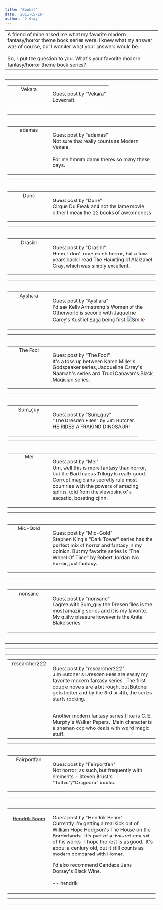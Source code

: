 ```yaml
---
title: 'Books!'
date: '2011-05-16'
author: 'J Gray'
---
```


<div>
<!-- Main content here -->
<table border="0" class="post"><tbody><tr><td>
   
   <div class="post_body">
       A friend of mine asked me what my favorite modern fantasy/horror theme book series were. I knew what my answer was of course, but I wonder what your answers would be.<br><br>So,&nbsp; I put the question to you. What's your favorite modern fantasy/horror theme book series?<br>
   </div>
   </td></tr>
   </tbody></table><hr><table style="width:100%; border:0;" class="comment_table"><tbody><tr><td width="100%"><a name=""> </a><div style="width:100%;" class="comment"><table border="0" width="100%"><tbody><tr><td align="center" valign="top" width="125">
<span class="comment_title"><center>Vekara<br></center><a name="534">&nbsp;</a></span><br>
<center><img src="https://www.gravatar.com/avatar.php?gravatar_id=33397427502be92718232b6634ad8e6d&amp;default=http%3A%2F%2Fmysteriesofthearcana.com%2Ftemplates%2Fmain%2Fimages%2Favatar.gif&amp;size=80&amp;rating=g" border="0" alt=""></center>
</td>
<td valign="top">


<p class="comment_text"> </p><p class="comment_text"><span class="forum_info">Guest post by "Vekara"</span><br> Lovecraft.</p>
 

</td></tr></tbody></table>
<hr></div></td></tr><tr><td width="100%"><a name=""> </a><div style="width:100%;" class="comment"><table border="0" width="100%"><tbody><tr><td align="center" valign="top" width="125">
<span class="comment_title"><center>adamas<br></center><a name="535">&nbsp;</a></span><br>
<center><img src="https://www.gravatar.com/avatar.php?gravatar_id=63b5da7dbecbf4a2fac891b8f15ccbc4&amp;default=http%3A%2F%2Fmysteriesofthearcana.com%2Ftemplates%2Fmain%2Fimages%2Favatar.gif&amp;size=80&amp;rating=g" border="0" alt=""></center>
</td>
<td valign="top">


<p class="comment_text"> </p><p class="comment_text"><span class="forum_info">Guest post by "adamas"</span><br> Not sure that really counts as Modern Vekara.<br><br>For me hmmm damn theres so many these days.<br></p>
 

</td></tr></tbody></table>
<hr></div></td></tr><tr><td width="100%"><a name=""> </a><div style="width:100%;" class="comment"><table border="0" width="100%"><tbody><tr><td align="center" valign="top" width="125">
<span class="comment_title"><center>Dune<br></center><a name="536">&nbsp;</a></span><br>
<center><img src="https://www.gravatar.com/avatar.php?gravatar_id=2ac96e082d65f976e7adf43a131a25ac&amp;default=http%3A%2F%2Fmysteriesofthearcana.com%2Ftemplates%2Fmain%2Fimages%2Favatar.gif&amp;size=80&amp;rating=g" border="0" alt=""></center>
</td>
<td valign="top">


<p class="comment_text"> </p><p class="comment_text"><span class="forum_info">Guest post by "Dune"</span><br> Cirque Du Freak and not the lame movie either I mean the 12 books of awsomeness<br></p>
 

</td></tr></tbody></table>
<hr></div></td></tr><tr><td width="100%"><a name=""> </a><div style="width:100%;" class="comment"><table border="0" width="100%"><tbody><tr><td align="center" valign="top" width="125">
<span class="comment_title"><center>Drasihl<br></center><a name="537">&nbsp;</a></span><br>
<center><img src="https://www.gravatar.com/avatar.php?gravatar_id=2738e57e93bc2ee265d1669eedc3af37&amp;default=http%3A%2F%2Fmysteriesofthearcana.com%2Ftemplates%2Fmain%2Fimages%2Favatar.gif&amp;size=80&amp;rating=g" border="0" alt=""></center>
</td>
<td valign="top">


<p class="comment_text"> </p><p class="comment_text"><span class="forum_info">Guest post by "Drasihl"</span><br> Hmm, I don't read much horror, but a few years back I read The Haunting of Alaizabel Cray, which was simply excellent.<br></p>
 

</td></tr></tbody></table>
<hr></div></td></tr><tr><td width="100%"><a name=""> </a><div style="width:100%;" class="comment"><table border="0" width="100%"><tbody><tr><td align="center" valign="top" width="125">
<span class="comment_title"><center>Ayshara<br></center><a name="538">&nbsp;</a></span><br>
<center><img src="https://www.gravatar.com/avatar.php?gravatar_id=6f86cb0ffa70485e791906edfc2d1247&amp;default=http%3A%2F%2Fmysteriesofthearcana.com%2Ftemplates%2Fmain%2Fimages%2Favatar.gif&amp;size=80&amp;rating=g" border="0" alt=""></center>
</td>
<td valign="top">


<p class="comment_text"> </p><p class="comment_text"><span class="forum_info">Guest post by "Ayshara"</span><br> I'd say Kelly Armstrong's Women of the Otherworld is second with Jaqueline Carey's Kushiel Saga being first.<img alt=" Smile " src="/smilies/smile.gif" border="0" hspace="2" vspace="2"><br></p>
 

</td></tr></tbody></table>
<hr></div></td></tr><tr><td width="100%"><a name=""> </a><div style="width:100%;" class="comment"><table border="0" width="100%"><tbody><tr><td align="center" valign="top" width="125">
<span class="comment_title"><center>The Fool<br></center><a name="539">&nbsp;</a></span><br>
<center><img src="https://www.gravatar.com/avatar.php?gravatar_id=49c184e0974be5a069676c2d6085acdb&amp;default=http%3A%2F%2Fmysteriesofthearcana.com%2Ftemplates%2Fmain%2Fimages%2Favatar.gif&amp;size=80&amp;rating=g" border="0" alt=""></center>
</td>
<td valign="top">


<p class="comment_text"> </p><p class="comment_text"><span class="forum_info">Guest post by "The Fool"</span><br> It's a toss up between Karen Miller's Godspeaker series, Jacqueline Carey's Naamah's series and Trudi Canavan's Black Magician series.</p>
 

</td></tr></tbody></table>
<hr></div></td></tr><tr><td width="100%"><a name=""> </a><div style="width:100%;" class="comment"><table border="0" width="100%"><tbody><tr><td align="center" valign="top" width="125">
<span class="comment_title"><center>Sum_guy<br></center><a name="540">&nbsp;</a></span><br>
<center><img src="https://www.gravatar.com/avatar.php?gravatar_id=31ef051a40a79fb3ef5c51016c9f4257&amp;default=http%3A%2F%2Fmysteriesofthearcana.com%2Ftemplates%2Fmain%2Fimages%2Favatar.gif&amp;size=80&amp;rating=g" border="0" alt=""></center>
</td>
<td valign="top">


<p class="comment_text"> </p><p class="comment_text"><span class="forum_info">Guest post by "Sum_guy"</span><br> "The Dresden Files" by Jim Butcher. <br>HE RIDES A FRAKING DINOSAUR!<br></p>
 

</td></tr></tbody></table>
<hr></div></td></tr><tr><td width="100%"><a name=""> </a><div style="width:100%;" class="comment"><table border="0" width="100%"><tbody><tr><td align="center" valign="top" width="125">
<span class="comment_title"><center>Mei<br></center><a name="541">&nbsp;</a></span><br>
<center><img src="https://www.gravatar.com/avatar.php?gravatar_id=b2a8fec80c326e8f4eeb42cbf601d536&amp;default=http%3A%2F%2Fmysteriesofthearcana.com%2Ftemplates%2Fmain%2Fimages%2Favatar.gif&amp;size=80&amp;rating=g" border="0" alt=""></center>
</td>
<td valign="top">


<p class="comment_text"> </p><p class="comment_text"><span class="forum_info">Guest post by "Mei"</span><br> Um, well this is more fantasy than horror, but the Bartimaeus Trilogy is really good. Corrupt magicians secretly rule most countries with the powers of amazing spirits. told from the viewpoint of a sacastic, boasting djinn.</p>
 

</td></tr></tbody></table>
<hr></div></td></tr><tr><td width="100%"><a name=""> </a><div style="width:100%;" class="comment"><table border="0" width="100%"><tbody><tr><td align="center" valign="top" width="125">
<span class="comment_title"><center>Mic-Gold<br></center><a name="543">&nbsp;</a></span><br>
<center><img src="https://www.gravatar.com/avatar.php?gravatar_id=e719a04f4b2c4dd7eacdede92c8f9a08&amp;default=http%3A%2F%2Fmysteriesofthearcana.com%2Ftemplates%2Fmain%2Fimages%2Favatar.gif&amp;size=80&amp;rating=g" border="0" alt=""></center>
</td>
<td valign="top">


<p class="comment_text"> </p><p class="comment_text"><span class="forum_info">Guest post by "Mic-Gold"</span><br> Stephen King's "Dark Tower" series has the perfect mix of horror and fantasy in my opinion. But my favorite series is "The Wheel Of Time" by Robert Jordan. No horror, just fantasy.<br></p>
 

</td></tr></tbody></table>
<hr></div></td></tr><tr><td width="100%"><a name=""> </a><div style="width:100%;" class="comment"><table border="0" width="100%"><tbody><tr><td align="center" valign="top" width="125">
<span class="comment_title"><center>nonsane<br></center><a name="544">&nbsp;</a></span><br>
<center><img src="/image.php?type=ava&amp;i=spacer.gif" border="0" alt=""></center>
</td>
<td valign="top">


<p class="comment_text"> </p><p class="comment_text"><span class="forum_info">Guest post by "nonsane"</span><br> I agree with Sum_guy the Dresen files is the most amazing series and it is my favorite. My guilty pleasure however is the Anita Blake series. <br></p>
 

</td></tr></tbody></table>
<hr></div></td></tr><tr></tr></tbody></table>
<!-- End main content -->
              </div>

<!-- Page 2 Comments -->

<div>
<!-- Main content here -->
<hr><table style="width:100%; border:0;" class="comment_table"><tbody><tr><td width="100%"><a name=""> </a><div style="width:100%;" class="comment"><table border="0" width="100%"><tbody><tr><td align="center" valign="top" width="125">
<span class="comment_title"><center>researcher222<br></center><a name="545">&nbsp;</a></span><br>
<center><img src="https://www.gravatar.com/avatar.php?gravatar_id=34903a718787dc26e26958483bc38731&amp;default=http%3A%2F%2Fmysteriesofthearcana.com%2Ftemplates%2Fmain%2Fimages%2Favatar.gif&amp;size=80&amp;rating=g" border="0" alt=""></center>
</td>
<td valign="top">


<p class="comment_text"> </p><p class="comment_text"><span class="forum_info">Guest post by "researcher222"</span><br> Jim Butcher's Dresden Files are easily my favorite modern fantasy series. &nbsp;The first couple novels are a bit rough, but Butcher gets better and by the 3rd or 4th, the series starts rocking.</p><div><br></div><div>Another modern fantasy series I like is C. E. Murphy's Walker Papers. &nbsp;Main character is a shaman cop who deals with weird magic stuff.</div>
 

</td></tr></tbody></table>
<hr></div></td></tr><tr><td width="100%"><a name=""> </a><div style="width:100%;" class="comment"><table border="0" width="100%"><tbody><tr><td align="center" valign="top" width="125">
<span class="comment_title"><center>Fairportfan<br></center><a name="546">&nbsp;</a></span><br>
<center><img src="https://www.gravatar.com/avatar.php?gravatar_id=eadfaff19262636d50b2afcca4ef4582&amp;default=http%3A%2F%2Fmysteriesofthearcana.com%2Ftemplates%2Fmain%2Fimages%2Favatar.gif&amp;size=80&amp;rating=g" border="0" alt=""></center>
</td>
<td valign="top">


<p class="comment_text"> </p><p class="comment_text"><span class="forum_info">Guest post by "Fairportfan"</span><br> Not horror, as such, but frequently with elements - Steven Brust's "Taltos"/"Drageara" books.</p>
 

</td></tr></tbody></table>
<hr></div></td></tr><tr><td width="100%"><a name=""> </a><div style="width:100%;" class="comment"><table border="0" width="100%"><tbody><tr><td align="center" valign="top" width="125">
<span class="comment_title"><center><br><a href="https://topoi.pooq.com/hendrik" target="_blank">Hendrik Boom</a><br></center><a name="1162">&nbsp;</a></span><br>
<center><img src="https://www.gravatar.com/avatar.php?gravatar_id=0d5078b65c416a0c84bbd61ffbbf0f45&amp;default=http%3A%2F%2Fmysteriesofthearcana.com%2Ftemplates%2Fmain%2Fimages%2Favatar.gif&amp;size=80&amp;rating=g" border="0" alt=""></center>
</td>
<td valign="top">


<p class="comment_text"> </p><p class="comment_text"><span class="forum_info">Guest post by "Hendrik Boom"</span><br> Currently I'm getting a real kick out of William Hope Hodgson's The House on the Borderlands. &nbsp;It's part of a five-volume set of his works. &nbsp;I hope the rest is as good. &nbsp;It's about a century old, but it still counts as modern compared with Homer.</p><div>I'd also recommend Candace Jane Dorsey's Black Wine.</div><div><br><div>-- hendrik<br><div><br></div></div></div>
 

</td></tr></tbody></table>
<hr></div></td></tr><tr></tr></tbody></table>
<!-- End main content -->
              </div>
